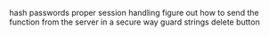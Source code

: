 hash passwords
proper session handling
figure out how to send the function from the server in a secure way
guard strings
delete button